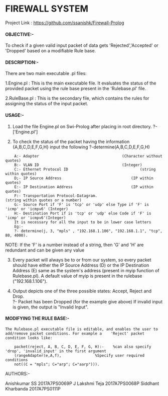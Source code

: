 # FIREWALL SYSTEM
Project Link : https://github.com/ssanishk/Firewall-Prolog
#### OBJECTIVE:-

   To check if a given valid input packet of data gets 'Rejected','Accepted' or 'Dropped' based on a modifiable Rule base.

#### DESCRIPTION:-

There are two main executable .pl files:
 
 1.Engine.pl    : This is the main executable file. It evaluates the status of the provided packet using the rule base        present in the 'Rulebase.pl' file. 

  2.RuleBase.pl  : This is the secondary file, which contains the rules for assigning the status of the input packet.

#### USAGE:-

  1. Load the file Engine.pl on Swi-Prolog after placing in root directory.
	?- ['Engine.pl']

  2. To check the status of the packet having the information {A,B,C,D,E,F,G,H} input the following
	?-determine(A,B,C,D,E,F,G,H)
```
	A:- Adapter 									(Character without quotes)
	B:- VLAN ID 									(Integer)
	C:- Ethernet Protocol ID						        (string within quotes)
	D;- IP Source Address								(IP within quotes)
	E:- IP Destination Address 							(IP within quotes)
	F:- Transportation Protocol-Datagram. 						(string within quotes or a number)
	G:- Source Port if 'F' is 'tcp' or 'udp' else Type if 'F' is 'icmp' or 'icmpv6' (Integer)
	H:- Destination Port if is 'tcp' or 'udp' else Code if 'F' is 'icmp' or 'icmpv6'(Integer)
	It is necessary for all the input to be in lower case letters
	Eg:-
	?- determine(j, 3, "mpls" , "192.168.1.106", "192.168.1.1", "tcp", 80, 4000).
```
NOTE: If the 'F' is a number instead of a string, then 'G' and 'H' are redundant and can be given any value

  3. Every packet will always be to or from our system, so every packet should have either the IP Source Address (D) or the 	IP Destination Address (E) same as the system's address                (present in myip function of Rulebase.pl). A 	     default value of myip is present in the rulebase ("192.168.1.106").
	
  4. Output depicts one of the three possible states: Accept, Reject and Drop.	
	?- Packet has been Dropped (for the example give above)
      If invalid input is given, the output is "Invalid Input".

#### MODIFYING THE RULE BASE:-

	The Rulebase.pl executable file is editable, and enables the user to add/remove packet conditions. For example a 	'Reject' packet condition looks like:
```	
	packet(reject, A, B, C, D, E, F, G, H):-	%can also specify 'drop', 'invalid_input' in the first argument
	(rangeAdapter(e,A,f),				%Specify user required conditions
	not((C = "mpls"; C="arp"; C="aarp"))).  
 ``` 

AUTHORS:-

Anishkumar SS        2017A7PS0069P
J Lakshmi Teja       2017A7PS0068P
Siddhant Kharbanda   2017A7PS0111P 
